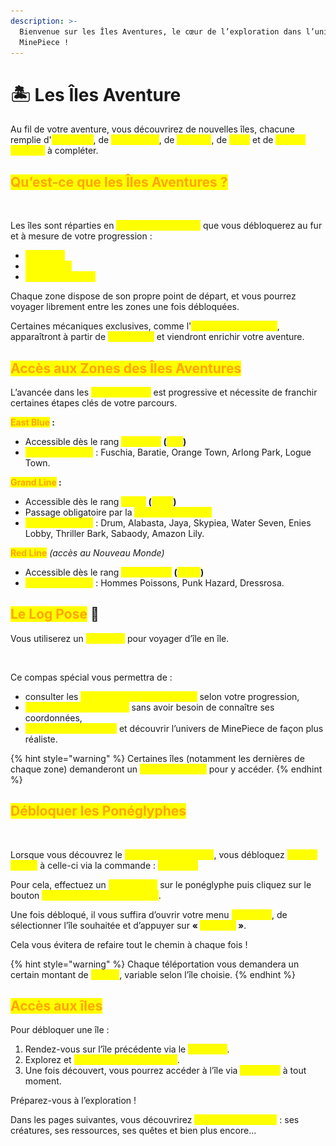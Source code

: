 ```yaml
---
description: >-
  Bienvenue sur les Îles Aventures, le cœur de l’exploration dans l’univers de
  MinePiece !
---
```


# 🏝️ Les Îles Aventure

Au fil de votre aventure, vous découvrirez de nouvelles îles, chacune remplie d'<mark style="color:yellow;">**ennemies**</mark>, de <mark style="color:yellow;">**ressources**</mark>, de <mark style="color:yellow;">**donjons**</mark>, de <mark style="color:yellow;">**boss**</mark> et de <mark style="color:yellow;">**quêtes uniques**</mark> à compléter.

## <mark style="color:orange;">Qu’est-ce que les Îles Aventures ?</mark>

<figure><img src="../../.gitbook/assets/Capture d’écran 2025-07-25 à 15.30.06.png" alt=""><figcaption></figcaption></figure>

Les îles sont réparties en <mark style="color:yellow;">**trois grandes zones**</mark> que vous débloquerez au fur et à mesure de votre progression :

* <mark style="color:yellow;">**East Blue**</mark>
* <mark style="color:yellow;">**Grand Line**</mark>
* <mark style="color:yellow;">**Nouveau Monde**</mark>

Chaque zone dispose de son propre point de départ, et vous pourrez voyager librement entre les zones une fois débloquées.

Certaines mécaniques exclusives, comme l'<mark style="color:yellow;">**utilisation des Hakis**</mark>, apparaîtront à partir de <mark style="color:yellow;">**Grand Line**</mark> et viendront enrichir votre aventure.

## <mark style="color:orange;">Accès aux Zones des Îles Aventures</mark>

L’avancée dans les <mark style="color:yellow;">**îles aventures**</mark> est progressive et nécessite de franchir certaines étapes clés de votre parcours.

<mark style="color:orange;">**East Blue**</mark>**&#x20;:**&#x20;

* Accessible dès le rang <mark style="color:yellow;">**Naufragé**</mark>**&#x20;(**<mark style="color:yellow;">**lvl 1**</mark>**)**
* <mark style="color:yellow;">**Îles accessibles**</mark> : Fuschia, Baratie, Orange Town, Arlong Park, Logue Town.

<mark style="color:orange;">**Grand Line**</mark>**&#x20;:**

* Accessible dès le rang <mark style="color:yellow;">**Pirate**</mark>**&#x20;(**<mark style="color:yellow;">**lvl 15**</mark>**)**
* Passage obligatoire par la <mark style="color:yellow;">**Reverse Mountain**</mark>
* <mark style="color:yellow;">**Îles accessibles**</mark> : Drum, Alabasta, Jaya, Skypiea, Water Seven, Enies Lobby, Thriller Bark, Sabaody, Amazon Lily.

<mark style="color:orange;">**Red Line**</mark> _(accès au Nouveau Monde)_

* Accessible dès le rang <mark style="color:yellow;">**Combattant**</mark>**&#x20;(**<mark style="color:yellow;">**lvl 55**</mark>**)**
* <mark style="color:yellow;">**Îles accessibles**</mark> : Hommes Poissons, Punk Hazard, Dressrosa.

## <mark style="color:orange;">Le Log Pose</mark> 🧭

Vous utiliserez un <mark style="color:yellow;">**Log Pose**</mark> pour voyager d’île en île.

<figure><img src="../../.gitbook/assets/Capture d’écran 2025-07-25 à 15.31.42.png" alt=""><figcaption></figcaption></figure>

Ce compas spécial vous permettra de :

* consulter les <mark style="color:yellow;">**prochaines îles disponibles**</mark> selon votre progression,
* <mark style="color:yellow;">**choisir votre destination**</mark> sans avoir besoin de connaître ses coordonnées,
* <mark style="color:yellow;">**suivre votre parcours**</mark> et découvrir l’univers de MinePiece de façon plus réaliste.

{% hint style="warning" %}
Certaines îles (notamment les dernières de chaque zone) demanderont un <mark style="color:yellow;">**rang spécifique**</mark> pour y accéder.
{% endhint %}

## <mark style="color:orange;">Débloquer les Ponéglyphes</mark>

<figure><img src="../../.gitbook/assets/Capture d’écran 2025-08-27 à 12.10.48.png" alt=""><figcaption></figcaption></figure>

Lorsque vous découvrez le <mark style="color:yellow;">**ponéglyphe d’une île**</mark>, vous débloquez <mark style="color:yellow;">**l’accès rapide**</mark> à celle-ci via la commande : <mark style="color:yellow;">**`/aventure`**</mark>

Pour cela, effectuez un <mark style="color:yellow;">**clic gauche**</mark> sur le ponéglyphe puis cliquez sur le bouton <mark style="color:yellow;">**« Obtenir la Téléportation »**</mark>.

Une fois débloqué, il vous suffira d’ouvrir votre menu <mark style="color:yellow;">**`/aventure`**</mark>, de sélectionner l’île souhaitée et d’appuyer sur **«&#x20;**<mark style="color:yellow;">**Téléport**</mark>**&#x20;»**.

Cela vous évitera de refaire tout le chemin à chaque fois !

{% hint style="warning" %}
Chaque téléportation vous demandera un certain montant de <mark style="color:yellow;">**Berrys**</mark>, variable selon l’île choisie.
{% endhint %}

## <mark style="color:orange;">Accès aux îles</mark>

Pour débloquer une île :

1. Rendez-vous sur l’île précédente via le <mark style="color:yellow;">**Log Pose**</mark>.
2. Explorez et <mark style="color:yellow;">**trouvez son Ponéglyphe**</mark>.
3. Une fois découvert, vous pourrez accéder à l’île via <mark style="color:yellow;">**`/aventure`**</mark> à tout moment.

Préparez-vous à l’exploration !

Dans les pages suivantes, vous découvrirez <mark style="color:yellow;">**chaque île en détail**</mark> : ses créatures, ses ressources, ses quêtes et bien plus encore...
